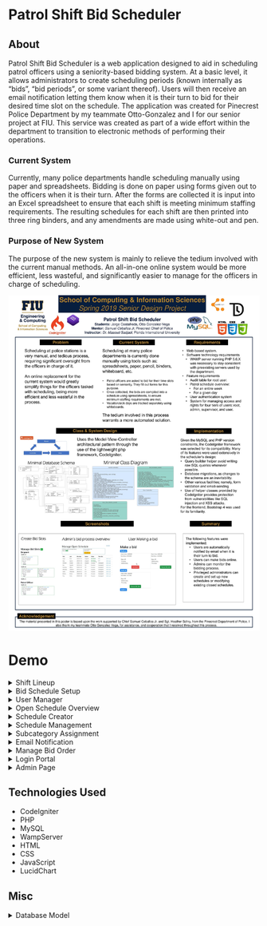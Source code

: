 # Patrol Shift Bid Scheduler

## About
Patrol Shift Bid Scheduler is a web application designed to aid in scheduling patrol officers using a seniority-based bidding system. At a basic level, it allows administrators to create scheduling periods (known internally as “bids”, “bid periods”, or some variant thereof). Users will then receive an email notification letting them know when it is their turn to bid for their desired time slot on the schedule. The application was created for Pinecrest Police Department by my teammate Otto-Gonzalez and I for our senior project at FIU. This service was created as part of a wide effort within the department to transition to electronic methods of performing their operations.

### Current System
Currently, many police departments handle scheduling manually using paper and spreadsheets. Bidding is done on paper using forms given out to the officers when it is their turn. After the forms are collected it is input into an Excel spreadsheet to ensure that each shift is meeting minimum staffing requirements. The resulting schedules for each shift are then printed into three ring binders, and any amendments are made using white-out and pen.

### Purpose of New System
The purpose of the new system is mainly to relieve the tedium involved with the current manual methods. An all-in-one online system would be more efficient, less wasteful, and significantly easier to manage for the officers in charge of scheduling.


![alt text](/demo/Jorge-Costafreda-Poster.jpg)



# Demo

<details>
	<summary> Shift Lineup </summary>

![alt text](/demo/shift-lineup-1.jpg)
![alt text](/demo/shift-lineup-2.jpg)
</details>
<details>
	<summary> Bid Schedule Setup</summary>

![alt text](/demo/bid-schedule-setup.png)
</details>

<details>
	<summary> User Manager</summary>

![alt text](/demo/user-manager-1.png)
![alt text](/demo/user-manager-2.png)
![alt text](/demo/user-manager-3.png)
</details>

<details>
	<summary> Open Schedule Overview</summary>

![alt text](/demo/open-schedule-overview.png)
</details>

<details>
	<summary> Schedule Creator </summary>

![alt text](/demo/create-schedule.png)
</details>

<details>
	<summary> Schedule Management</summary>

![alt text](/demo/schedule-management.png)
</details>

<details>
	<summary> Subcategory Assignment</summary>

![alt text](/demo/subcategory-assignment-1.png)
![alt text](/demo/subcategory-assignment-2.png)
![alt text](/demo/subcategory-assignment-3.png)
</details>

<details>
	<summary> Email Notification </summary>

![alt text](/demo/email-notification.png)
</details>



<details>
	<summary> Manage Bid Order</summary>

![alt text](/demo/manage-bid-order.png)
</details>

<details>
	<summary> Login Portal</summary>

![alt text](/demo/login-portal.png)
</details>

<details>
	<summary> Admin Page </summary>

![alt text](/demo/admin-page.png)
</details>


## Technologies Used
* CodeIgniter
* PHP
* MySQL
* WampServer
* HTML
* CSS
* JavaScript
* LucidChart

## Misc
<details>
<summary>Database Model</summary>

![alt text](/demo/\[SFSC\]-Database-ER-Diagram-v0.5.svg)
</details>
